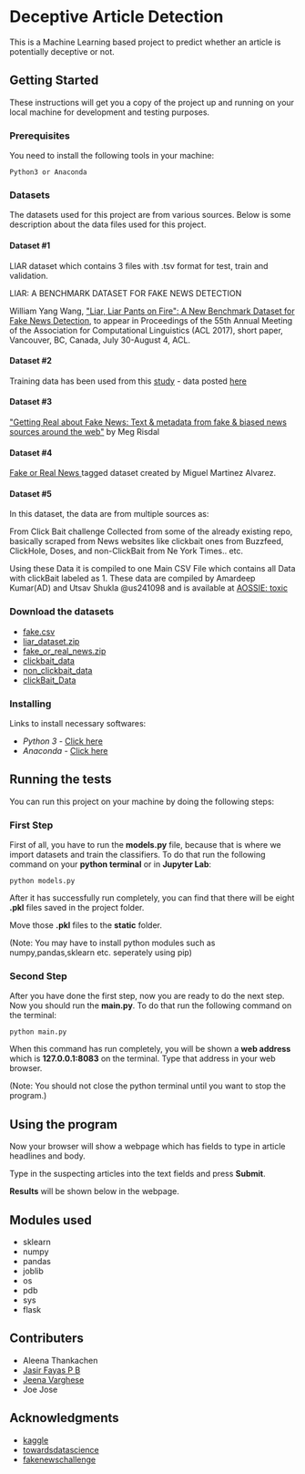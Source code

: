 
# Deceptive Article Detection

This is a Machine Learning based project to predict whether an article is potentially deceptive or not.

## Getting Started

These instructions will get you a copy of the project up and running on your local machine for development and testing purposes.

### Prerequisites

You need to install the following tools in your machine:

```
Python3 or Anaconda
```
### Datasets
The datasets used for this project are from various sources. Below is some description about the data files used for this project.
#### Dataset #1
LIAR dataset which contains 3 files with .tsv format for test, train and validation.

LIAR: A BENCHMARK DATASET FOR FAKE NEWS DETECTION

William Yang Wang, ["Liar, Liar Pants on Fire": A New Benchmark Dataset for Fake News Detection](https://arxiv.org/abs/1705.00648), to appear in Proceedings of the 55th Annual Meeting of the Association for Computational Linguistics (ACL 2017), short paper, Vancouver, BC, Canada, July 30-August 4, ACL.

#### Dataset #2
Training data has been used from this [study](http://cse.iitkgp.ac.in/~abhijnan/papers/chakraborty_clickbait_asonam16.pdf) - data posted [here](https://github.com/bhargaviparanjape/clickbait/tree/master/dataset)

#### Dataset #3
["Getting Real about Fake News: Text & metadata from fake & biased news sources around the web"](https://www.kaggle.com/mrisdal/fake-news) by Meg Risdal
#### Dataset #4
[Fake or Real News ](https://github.com/GeorgeMcIntire/fake_real_news_dataset) tagged dataset created by Miguel Martinez Alvarez.

#### Dataset #5
In this dataset, the data are from multiple sources as:

From Click Bait challenge
Collected from some of the already existing repo, basically scraped from News websites like clickbait ones from Buzzfeed, ClickHole, Doses, and non-ClickBait from Ne York Times.. etc.

Using these Data it is compiled to one Main CSV File which contains all Data with clickBait labeled as 1.
These data are compiled by Amardeep Kumar(AD) and Utsav Shukla @us241098 and is available at [AOSSIE: toxic ](https://www.kaggle.com/ad6398/aossie-click-bait-dataset)

### Download the datasets
 - [fake.csv](https://www.kaggle.com/mrisdal/fake-news)
 - [liar_dataset.zip](https://www.cs.ucsb.edu/~william/data/liar_dataset.zip)
 - [fake_or_real_news.zip](https://github.com/docketrun/Detecting-Fake-News-with-Scikit-Learn/blob/master/fake_or_real_news.csv)
 - [clickbait_data](https://github.com/bhargaviparanjape/clickbait/blob/master/dataset/clickbait_data.gz)
 - [non_clickbait_data](https://github.com/bhargaviparanjape/clickbait/blob/master/dataset/non_clickbait_data.gz)
- [clickBait_Data](https://www.kaggle.com/ad6398/aossie-click-bait-dataset/download)

### Installing

Links to install necessary softwares:

* *Python 3* - [Click here](https://www.python.org/downloads/)
* *Anaconda* - [Click here](https://www.anaconda.com/distribution/)

## Running the tests

You can run this project on your machine by doing the following steps:

### First Step

First of all, you have to run the **models.py** file, because that is where  we import datasets and train the classifiers.
To do that run the following command on your **python terminal** or in **Jupyter Lab**:
```
python models.py
```
After it has successfully run completely, you can find that there will be eight **.pkl** files saved in the project folder.

Move those **.pkl** files to the **static** folder.

(Note: You may have to install python modules such as numpy,pandas,sklearn etc. seperately using pip)

### Second Step

After you have done the first step, now you are ready to do the next step.
Now you should run the **main.py**. To do that run the following command on the terminal:
```
python main.py
```
When this command has run completely, you will be shown a **web address** which is **127.0.0.1:8083** on the terminal.
Type that address in your web browser.

(Note: You should not close the python terminal until you want to stop the program.)

## Using the program
Now your browser will show a webpage which has fields to type in article headlines and body.

Type in the suspecting articles into the text fields and press **Submit**.

**Results** will be shown below in the webpage.


## Modules used

 - sklearn
 - numpy
 - pandas
 - joblib
 - os
 - pdb
 - sys
 - flask

## Contributers

 - Aleena Thankachen
 - [Jasir Fayas P B](https://www.linkedin.com/in/jasirfayas/)
 - [Jeena Varghese](https://www.linkedin.com/in/jeena-varghese-a6707814b)
 - Joe Jose

## Acknowledgments

* [kaggle](https://www.kaggle.com/)
* [towardsdatascience](https://www.towardsdatascience.com/)
* [fakenewschallenge](http://www.fakenewschallenge.org/)
